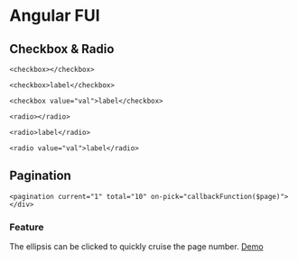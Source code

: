 # Angular FUI

## Checkbox & Radio

`<checkbox></checkbox>`

`<checkbox>label</checkbox>`

`<checkbox value="val">label</checkbox>`

`<radio></radio>`

`<radio>label</radio>`

`<radio value="val">label</radio>`

## Pagination

`<pagination current="1" total="10" on-pick="callbackFunction($page)"></div>`

### Feature
The ellipsis can be clicked to quickly cruise the page number.
[Demo](http://htmlpreview.github.io/?https://raw.githubusercontent.com/foyzhao/angular-paginate/master/demo/pagination.html)
